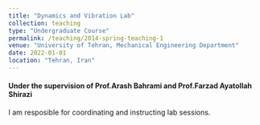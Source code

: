 ```yaml
---
title: "Dynamics and Vibration Lab"
collection: teaching
type: "Undergraduate Course"
permalink: /teaching/2014-spring-teaching-1
venue: "University of Tehran, Mechanical Engineering Department"
date: 2022-01-01
location: "Tehran, Iran"
---
```


#### Under the supervision of Prof.Arash Bahrami and Prof.Farzad Ayatollah Shirazi
I am resposible for coordinating and instructing lab sessions.
